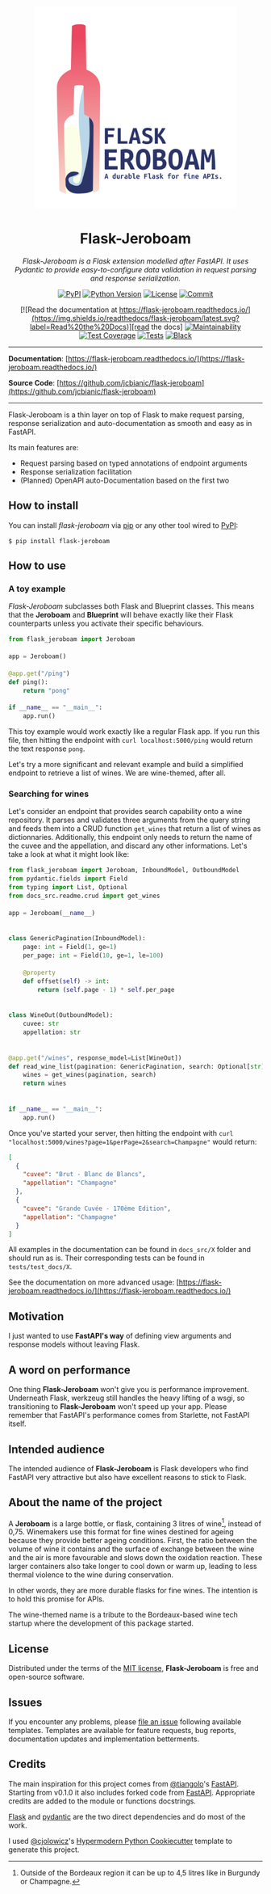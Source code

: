 <div align="center">
    <img
        src="https://github.com/jcbianic/flask-jeroboam/blob/main/docs/_static/jeroboam_logo_with_text.png"
        width="400px"
        alt="jeroboam-logo">
    </img>
</div>
<h1 align="center">Flask-Jeroboam</h1>

<div align="center">

<i>Flask-Jeroboam is a Flask extension modelled after FastAPI. It uses Pydantic to provide easy-to-configure data validation in request parsing and response serialization.</i>

[![PyPI](https://img.shields.io/pypi/v/flask-jeroboam.svg)][pypi_]
[![Python Version](https://img.shields.io/pypi/pyversions/flask-jeroboam)][python version]
[![License](https://img.shields.io/github/license/jcbianic/flask-jeroboam?color=green)][license]
[![Commit](https://img.shields.io/github/last-commit/jcbianic/flask-jeroboam?color=green)][commit]

[![Read the documentation at https://flask-jeroboam.readthedocs.io/](https://img.shields.io/readthedocs/flask-jeroboam/latest.svg?label=Read%20the%20Docs)][read the docs]
[![Maintainability](https://api.codeclimate.com/v1/badges/181b7355cee7b1316893/maintainability)](https://img.shields.io/codeclimate/maintainability/jcbianic/flask-jeroboam?color=green)
[![Test Coverage](https://api.codeclimate.com/v1/badges/181b7355cee7b1316893/test_coverage)](https://img.shields.io/codeclimate/coverage/jcbianic/flask-jeroboam?color=green)
[![Tests](https://github.com/jcbianic/flask-jeroboam/workflows/Tests/badge.svg)][tests]
[![Black](https://img.shields.io/badge/code%20style-black-000000.svg)][black]

[pypi_]: https://pypi.org/project/flask-jeroboam/
[status]: https://pypi.org/project/flask-jeroboam/
[python version]: https://pypi.org/project/flask-jeroboam
[read the docs]: https://flask-jeroboam.readthedocs.io/
[tests]: https://github.com/jcbianic/flask-jeroboam/actions?workflow=Tests
[codecov]: https://app.codecov.io/gh/jcbianic/flask-jeroboam
[pre-commit]: https://github.com/pre-commit/pre-commit
[black]: https://github.com/psf/black
[commit]: https://img.shields.io/github/last-commit/jcbianic/flask-jeroboam

</div>

---

**Documentation**: [https://flask-jeroboam.readthedocs.io/](https://flask-jeroboam.readthedocs.io/)

**Source Code**: [https://github.com/jcbianic/flask-jeroboam](https://github.com/jcbianic/flask-jeroboam)

---

Flask-Jeroboam is a thin layer on top of Flask to make request parsing, response serialization and auto-documentation as smooth and easy as in FastAPI.

Its main features are:

- Request parsing based on typed annotations of endpoint arguments
- Response serialization facilitation
- (Planned) OpenAPI auto-Documentation based on the first two

## How to install

You can install _flask-jeroboam_ via [pip] or any other tool wired to [PyPI]:

```console
$ pip install flask-jeroboam
```

## How to use

### A toy example

_Flask-Jeroboam_ subclasses both Flask and Blueprint classes. This means that the **Jeroboam** and **Blueprint** will behave exactly like their Flask counterparts unless you activate their specific behaviours.

```python
from flask_jeroboam import Jeroboam

app = Jeroboam()

@app.get("/ping")
def ping():
    return "pong"

if __name__ == "__main__":
    app.run()
```

This toy example would work exactly like a regular Flask app. If you run this file, then hitting the endpoint with `curl localhost:5000/ping` would return the text response `pong`.

Let's try a more significant and relevant example and build a simplified endpoint to retrieve a list of wines. We are wine-themed, after all.

### Searching for wines

Let's consider an endpoint that provides search capability onto a wine repository. It parses and validates three arguments from the query string and feeds them into a CRUD function `get_wines` that return a list of wines as dictionnaries.
Additionally, this endpoint only needs to return the name of the cuvee and the appellation, and discard any other informations. Let's take a look at what it might look like:

```python
from flask_jeroboam import Jeroboam, InboundModel, OutboundModel
from pydantic.fields import Field
from typing import List, Optional
from docs_src.readme.crud import get_wines

app = Jeroboam(__name__)


class GenericPagination(InboundModel):
    page: int = Field(1, ge=1)
    per_page: int = Field(10, ge=1, le=100)

    @property
    def offset(self) -> int:
        return (self.page - 1) * self.per_page


class WineOut(OutboundModel):
    cuvee: str
    appellation: str


@app.get("/wines", response_model=List[WineOut])
def read_wine_list(pagination: GenericPagination, search: Optional[str]):
    wines = get_wines(pagination, search)
    return wines


if __name__ == "__main__":
    app.run()
```

Once you've started your server, then hitting the endpoint with `curl "localhost:5000/wines?page=1&perPage=2&search=Champagne"` would return:

```json
[
  {
    "cuvee": "Brut - Blanc de Blancs",
    "appellation": "Champagne"
  },
  {
    "cuvee": "Grande Cuvée - 170ème Edition",
    "appellation": "Champagne"
  }
]
```

All examples in the documentation can be found in `docs_src/X` folder and should run as is. Their corresponding tests can be found in `tests/test_docs/X`.

See the documentation on more advanced usage: [https://flask-jeroboam.readthedocs.io/](https://flask-jeroboam.readthedocs.io/)

## Motivation

I just wanted to use **FastAPI's way** of defining view arguments and response models without leaving Flask.

## A word on performance

One thing **Flask-Jeroboam** won't give you is performance improvement. Underneath Flask, werkzeug still handles the heavy lifting of a wsgi, so transitioning to **Flask-Jeroboam** won't speed up your app. Please remember that FastAPI's performance comes from Starlette, not FastAPI itself.

## Intended audience

The intended audience of **Flask-Jeroboam** is Flask developers who find FastAPI very attractive but also have excellent reasons to stick to Flask.

## About the name of the project

A **Jeroboam** is a large bottle, or flask, containing 3 litres of wine[^1], instead of 0,75. Winemakers use this format for fine wines destined for ageing because they provide better ageing conditions. First, the ratio between the volume of wine it contains and the surface of exchange between the wine and the air is more favourable and slows down the oxidation reaction. These larger containers also take longer to cool down or warm up, leading to less thermal violence to the wine during conservation.

In other words, they are more durable flasks for fine wines. The intention is to hold this promise for APIs.

The wine-themed name is a tribute to the Bordeaux-based wine tech startup where the development of this package started.

[^1]: Outside of the Bordeaux region it can be up to 4,5 litres like in Burgundy or Champagne.

## License

Distributed under the terms of the [MIT license][license], **Flask-Jeroboam** is free and open-source software.

## Issues

If you encounter any problems, please [file an issue] following available templates. Templates are available for feature requests, bug reports, documentation updates and implementation betterments.

## Credits

The main inspiration for this project comes from [@tiangolo]'s [FastAPI].
Starting from v0.1.0 it also includes forked code from [FastAPI].
Appropriate credits are added to the module or functions docstrings.

[Flask] and [pydantic] are the two direct dependencies and do most of the work.

I used [@cjolowicz]'s [Hypermodern Python Cookiecutter] template to generate this project.

[@cjolowicz]: https://github.com/cjolowicz
[@tiangolo]: https://github.com/tiangolo
[fastapi]: https://fastapi.tiangolo.com/
[starlette]: https://www.starlette.io/
[flask]: https://flask.palletsprojects.com/
[pydantic]: https://pydantic-docs.helpmanual.io/
[pypi]: https://pypi.org/
[hypermodern python cookiecutter]: https://github.com/cjolowicz/cookiecutter-hypermodern-python
[file an issue]: https://github.com/jcbianic/flask-jeroboam/issues
[pip]: https://pip.pypa.io/

<!-- github-only -->

[license]: https://github.com/jcbianic/flask-jeroboam/blob/main/LICENSE
[contributor guide]: https://github.com/jcbianic/flask-jeroboam/blob/main/CONTRIBUTING.md
[command-line reference]: https://flask-jeroboam.readthedocs.io/en/latest/usage.html
